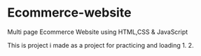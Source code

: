 # Ecommerce-website
Multi page Ecommerce Website using HTML,CSS &amp; JavaScript

This is project i made as a project for practicing and loading
1. 
2.
